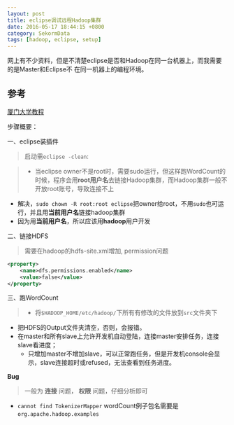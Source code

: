 ```yaml
---
layout: post
title: eclipse调试远程Hadoop集群
date: 2016-05-17 18:44:15 +0800
category: SekormData
tags: [hadoop, eclipse, setup]
---
```


网上有不少资料，但是不清楚eclipse是否和Hadoop在同一台机器上，而我需要的是Master和Eclipse不
在同一机器上的编程环境。

## 参考

[厦门大学教程](http://dblab.xmu.edu.cn/blog/hadoop-build-project-using-eclipse/)

步骤概要：

一、eclipse装插件

> 启动需`eclipse -clean`:

> * 当eclipse owner不是root时，需要sudo运行，但这样跑WordCount的时候，程序会用**root用户名**去链接Hadoop集群，而Hadoop集群一般不开放root账号，导致连接不上
  * 解决，`sudo chown -R root:root eclipse`把owner给root，不用`sudo`也可运行，并且用**当前用户名**链接hadoop集群
  * 因为用**当前用户名**，所以应该用**hadoop**用户开发

二、链接HDFS

> 需要在hadoop的hdfs-site.xml增加, permission问题

```xml
<property>
    <name>dfs.permissions.enabled</name>
    <value>false</value>
</property>
```

三、跑WordCount  

> * 将`$HADOOP_HOME/etc/hadoop/`下所有有修改的文件放到`src`文件夹下
* 把HDFS的Output文件夹清空，否则，会报错。
* 在master和所有slave上允许开发机自动登陆，连接master安排任务，连接slave看进度；
  * 只增加master不增加slave，可以正常跑任务，但是开发机console会显示，slave连接超时或refused，无法查看到任务进度。

**Bug**

>一般为 **连接** 问题， **权限** 问题，仔细分析即可

* `cannot find TokenizerMapper` wordCount例子包名需要是`org.apache.hadoop.examples`
